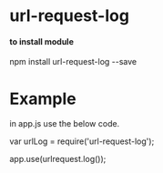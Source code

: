 # url-request-log

<h4>to install module</h4>

npm install url-request-log --save


# Example 

in app.js use the below code.

var urlLog = require('url-request-log');

app.use(urlrequest.log());

